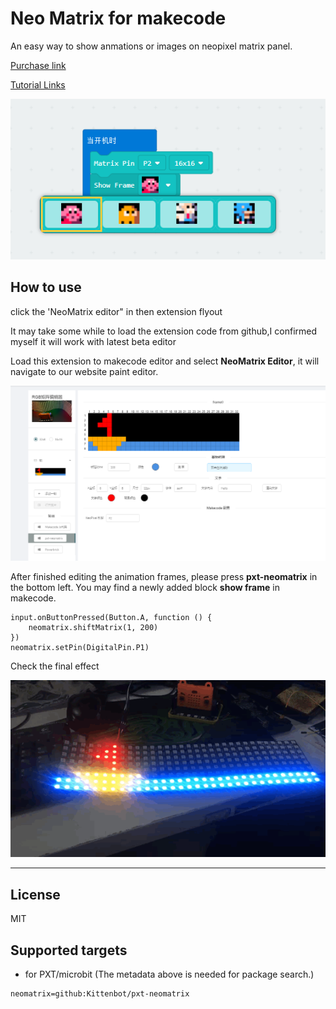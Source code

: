# Neo Matrix for makecode

An easy way to show anmations or images on neopixel matrix panel.

[Purchase link](https://item.taobao.com/item.htm?id=567667633394&spm=a1z10.3-c-s.w4002-21482550023.44.3c245d5fNK5bkL)

[Tutorial Links](https://www.yuque.com/kittenbot/hardwares/lwdypg)

![](./images/title.png)

## How to use

click the 'NeoMatrix editor" in then extension flyout

It may take some while to load the extension code from github,I confirmed myself it will work with latest beta editor

Load this extension to makecode editor and select **NeoMatrix Editor**, it will navigate to our website paint editor.  

![](./images/editpanel.png)

After finished editing the animation frames, please press **pxt-neomatrix** in the bottom left. You may find a newly added block **show frame** in makecode.
```blocks
input.onButtonPressed(Button.A, function () {
    neomatrix.shiftMatrix(1, 200)
})
neomatrix.setPin(DigitalPin.P1)
```
Check the final effect

![](./images/run.gif)

----------

## License

MIT

## Supported targets

* for PXT/microbit
(The metadata above is needed for package search.)

```package
neomatrix=github:Kittenbot/pxt-neomatrix
```
